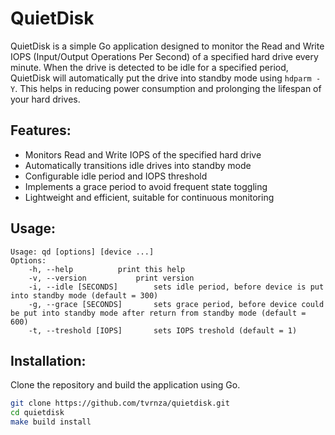 # QuietDisk
QuietDisk is a simple Go application designed to monitor the Read and Write IOPS (Input/Output Operations Per Second) of a specified hard drive every minute. When the drive is detected to be idle for a specified period, QuietDisk will automatically put the drive into standby mode using `hdparm -Y`. This helps in reducing power consumption and prolonging the lifespan of your hard drives.

## Features:
- Monitors Read and Write IOPS of the specified hard drive
- Automatically transitions idle drives into standby mode
- Configurable idle period and IOPS threshold
- Implements a grace period to avoid frequent state toggling
- Lightweight and efficient, suitable for continuous monitoring

## Usage:
```
Usage: qd [options] [device ...]
Options:
	-h, --help			print this help
	-v, --version			print version
	-i, --idle [SECONDS]		sets idle period, before device is put into standby mode (default = 300)
	-g, --grace [SECONDS]		sets grace period, before device could be put into standby mode after return from standby mode (default = 600)
	-t, --treshold [IOPS]		sets IOPS treshold (default = 1)
```

## Installation:
Clone the repository and build the application using Go.

```bash
git clone https://github.com/tvrnza/quietdisk.git
cd quietdisk
make build install
```